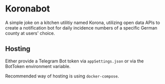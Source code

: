 # Koronabot

A simple joke on a kitchen utilitiy named Korona, utilizing open data APIs to create a notification bot for daily incidence numbers of a specific German county at users' choice.

## Hosting

Either provide a Telegram Bot token via ```appSettings.json``` or via the BotToken environment variable.

Recommended way of hosting is using ```docker-compose```.